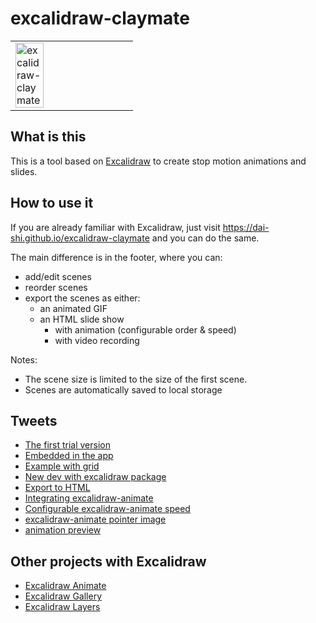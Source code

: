 # excalidraw-claymate

<table><tr><td>
<img alt="excalidraw-claymate" src="https://user-images.githubusercontent.com/490574/84717128-eedfbf80-afaf-11ea-82e4-d4c601136b9a.gif" width="50%" />
</td></tr></table>

## What is this

This is a tool based on
[Excalidraw](https://excalidraw.com)
to create stop motion animations and slides.

## How to use it

If you are already familiar with Excalidraw,
just visit <https://dai-shi.github.io/excalidraw-claymate>
and you can do the same.

The main difference is in the footer, where you can:

- add/edit scenes
- reorder scenes
- export the scenes as either:
  - an animated GIF
  - an HTML slide show
    - with animation (configurable order & speed)
    - with video recording

Notes:

- The scene size is limited to the size of the first scene.
- Scenes are automatically saved to local storage

## Tweets

- [The first trial version](https://twitter.com/dai_shi/status/1267491837897367553)
- [Embedded in the app](https://twitter.com/dai_shi/status/1268221326822535168)
- [Example with grid](https://twitter.com/dai_shi/status/1275941775878713344)
- [New dev with excalidraw package](https://twitter.com/dai_shi/status/1338500086343430146)
- [Export to HTML](https://twitter.com/dai_shi/status/1388675104888934400)
- [Integrating excalidraw-animate](https://twitter.com/dai_shi/status/1403381850907693057)
- [Configurable excalidraw-animate speed](https://twitter.com/dai_shi/status/1407360080568221698)
- [excalidraw-animate pointer image](https://twitter.com/dai_shi/status/1412055528977489922)
- [animation preview](https://twitter.com/dai_shi/status/1417821074998272004)

## Other projects with Excalidraw

- [Excalidraw Animate](https://github.com/dai-shi/excalidraw-animate)
- [Excalidraw Gallery](https://github.com/dai-shi/excalidraw-gallery)
- [Excalidraw Layers](https://github.com/dai-shi/excalidraw-layers)

